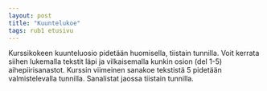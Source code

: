 ```yaml
---
layout: post
title: "Kuuntelukoe"
tags: rub1 etusivu
---
```


Kurssikokeen kuunteluosio pidetään huomisella, tiistain tunnilla. Voit kerrata siihen lukemalla tekstit läpi ja vilkaisemalla kunkin osion (del 1-5) aihepiirisanastot. Kurssin viimeinen sanakoe tekstistä 5 pidetään valmistelevalla tunnilla. Sanalistat jaossa tiistain tunnilla.